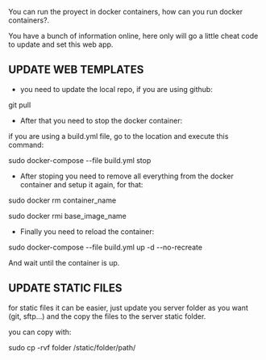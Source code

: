 You can run the proyect in docker containers, how can you run docker containers?.

You have a bunch of information online, here only will go a little cheat code to update and set this web app.


UPDATE WEB TEMPLATES
------

- you need to update the local repo, if you are using github:

git pull 

- After that you need to stop the docker container:

if you are using a build.yml file, go to the location and execute this command:

sudo docker-compose --file build.yml stop

- After stoping you need to remove all everything from the docker container and setup it again, for that:

sudo docker rm container_name

sudo docker rmi base_image_name

- Finally you need to reload the container:

sudo docker-compose --file build.yml up -d --no-recreate

And wait until the container is up.


UPDATE STATIC FILES
-----

for static files it can be easier, just update you server folder as you want (git, sftp...) and the copy the files to the server static folder.

you can copy with:

sudo cp -rvf folder /static/folder/path/

